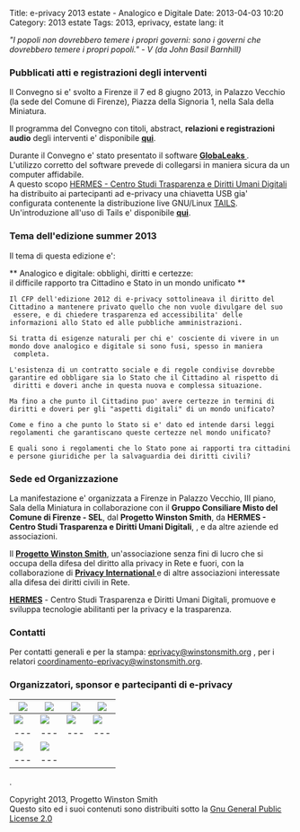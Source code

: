 Title: e-privacy 2013 estate   \- Analogico e Digitale
Date: 2013-04-03 10:20
Category: 2013 estate
Tags: 2013, eprivacy, estate
lang: it

_"I popoli non dovrebbero temere i propri governi: sono i governi che dovrebbero temere i propri popoli." \- V (da John Basil Barnhill)_   


### Pubblicati atti e registrazioni degli interventi

Il Convegno si e' svolto a Firenze il 7 ed 8 giugno 2013, in Palazzo Vecchio (la sede del Comune di Firenze), Piazza della Signoria 1, nella Sala della Miniatura.   
  
Il programma del Convegno con titoli, abstract, **relazioni e registrazioni audio** degli interventi e' disponibile **[ **qui**](./interventi.html)**.   
  
Durante il Convegno e' stato presentato il software **[ GlobaLeaks ](https://globaleaks.org/)**.   
L'utilizzo corretto del software prevede di collegarsi in maniera sicura da un computer affidabile.   
A questo scopo [ HERMES - Centro Studi Trasparenza e Diritti Umani Digitali ](http://logioshermes.org/) ha distribuito ai partecipanti ad e-privacy una chiavetta USB gia' configurata contenente la distribuzione live GNU/Linux [TAILS](http://tails.boum.org).   
Un'introduzione all'uso di Tails e' disponibile **[ **qui**](./atti/00_ep2013_TAILS.pdf)**.   


### Tema dell'edizione summer 2013

Il tema di questa edizione e':   
  
** Analogico e digitale: obblighi, diritti e certezze:   
il difficile rapporto tra Cittadino e Stato in un mondo unificato **   

    
    
    Il CFP dell'edizione 2012 di e-privacy sottolineava il diritto del Cittadino a mantenere privato quello che non vuole divulgare del suo
     essere, e di chiedere trasparenza ed accessibilita' delle informazioni allo Stato ed alle pubbliche amministrazioni.
    
    Si tratta di esigenze naturali per chi e' cosciente di vivere in un mondo dove analogico e digitale si sono fusi, spesso in maniera
     completa.
    
    L'esistenza di un contratto sociale e di regole condivise dovrebbe garantire ed obbligare sia lo Stato che il Cittadino al rispetto di
     diritti e doveri anche in questa nuova e complessa situazione.
    
    Ma fino a che punto il Cittadino puo' avere certezze in termini di diritti e doveri per gli "aspetti digitali" di un mondo unificato? 
    
    Come e fino a che punto lo Stato si e' dato ed intende darsi leggi regolamenti che garantiscano queste certezze nel mondo unificato?
    
    E quali sono i regolamenti che lo Stato pone ai rapporti tra cittadini e persone giuridiche per la salvaguardia dei diritti civili?
    

### Sede ed Organizzazione

La manifestazione e' organizzata a Firenze in Palazzo Vecchio, III piano, Sala della Miniatura in collaborazione con il **Gruppo Consiliare Misto del Comune di Firenze - SEL**, dal **Progetto Winston Smith**, da **HERMES - Centro Studi Trasparenza e Diritti Umani Digitali**, , e da altre aziende ed associazioni.   
  
Il **[ Progetto Winston Smith](http://pws.winstonsmith.org/)**, un'associazione senza fini di lucro che si occupa della difesa del diritto alla privacy in Rete e fuori, con la collaborazione di [ **Privacy International** ](http://www.privacyinternational.org/) e di altre associazioni interessate alla difesa dei diritti civili in Rete.   
  
**[ HERMES](http://logioshermes.org/)** \- Centro Studi Trasparenza e Diritti Umani Digitali, promuove e sviluppa tecnologie abilitanti per la privacy e la trasparenza.   


### Contatti

Per contatti generali e per la stampa: [ eprivacy@winstonsmith.org](mailto:eprivacy@winstonsmith.org) , per i relatori [coordinamento-eprivacy@winstonsmith.org](mailto:coordinamento-eprivacy@winstonsmith.org).   


### Organizzatori, sponsor e partecipanti di e-privacy

[ ![](img/pws-logo.png) ](http://pws.winstonsmith.org) |  [ ![](img/hermes.png) ](http://www.logioshermes.org) |  [ ![](img/logo_comune_small.png) ](http://www.comune.fi.it/opencms/export/sites/retecivica/comune_firenze/comune/consiglio/gruppi_consiliari.htm) |  [ ![](img/sel.jpg) ](http://www.selfirenze.org/)  
---|---|---|---  
[ ![](img/logo_sm.gif) ](http://www.privacyinternational.org) |  [ ![](img/pi.png) ](http://www.punto-informatico.it/) |  [ ![](img/sikurezza_logo.png) ](http://www.sikurezza.org) |  [![](img/cgt_logo.gif) ](http://www.giuristitelematici.it/) |  [ ![](img/LogoNexa_1A_EN_Colore_Web.jpg) ](http://nexa.polito.it/press-kit/)  
---|---|---|---|---  
[ ![](img/LogoDIPSrl.png) ](http://www.consulentelegaleinformatico.it) |  [ ![](img/6-Logo-Tramaci-trasparente.png) ](http://www.tramaci.org)  
---|---  
  
  


.

Copyright 2013, Progetto Winston Smith   
Questo sito ed i suoi contenuti sono distribuiti sotto la [Gnu General Public License 2.0](http://www.gnu.org/licenses/gpl.html)
